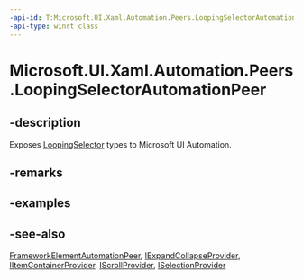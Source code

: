 ```yaml
---
-api-id: T:Microsoft.UI.Xaml.Automation.Peers.LoopingSelectorAutomationPeer
-api-type: winrt class
---
```


<!-- Class syntax.
public class LoopingSelectorAutomationPeer : Windows.UI.Xaml.Automation.Peers.FrameworkElementAutomationPeer, Windows.UI.Xaml.Automation.Peers.ILoopingSelectorAutomationPeer, Windows.UI.Xaml.Automation.Provider.IExpandCollapseProvider, Windows.UI.Xaml.Automation.Provider.IItemContainerProvider, Windows.UI.Xaml.Automation.Provider.IScrollProvider, Windows.UI.Xaml.Automation.Provider.ISelectionProvider
-->

# Microsoft.UI.Xaml.Automation.Peers.LoopingSelectorAutomationPeer

## -description
Exposes [LoopingSelector](../microsoft.ui.xaml.controls.primitives/loopingselector.md) types to Microsoft UI Automation.

## -remarks


## -examples

## -see-also
[FrameworkElementAutomationPeer](frameworkelementautomationpeer.md), [IExpandCollapseProvider](../microsoft.ui.xaml.automation.provider/iexpandcollapseprovider.md), [IItemContainerProvider](../microsoft.ui.xaml.automation.provider/iitemcontainerprovider.md), [IScrollProvider](../microsoft.ui.xaml.automation.provider/iscrollprovider.md), [ISelectionProvider](../microsoft.ui.xaml.automation.provider/iselectionprovider.md)
